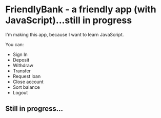 # FriendlyBank - a friendly app (with JavaScript)...still in progress
I'm making this app, because I want to learn JavaScript.

You can: 
* Sign In
* Deposit
* Withdraw
* Transfer
* Request loan
* Close account
* Sort balance
* Logout

## Still in progress...
